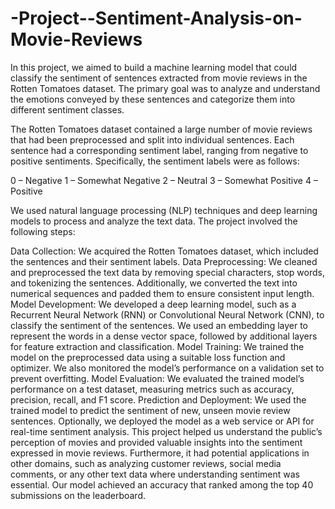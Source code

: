 # -Project--Sentiment-Analysis-on-Movie-Reviews

In this project, we aimed to build a machine learning model that could classify the sentiment of sentences extracted from movie reviews in the Rotten Tomatoes dataset. The primary goal was to analyze and understand the emotions conveyed by these sentences and categorize them into different sentiment classes.

The Rotten Tomatoes dataset contained a large number of movie reviews that had been preprocessed and split into individual sentences. Each sentence had a corresponding sentiment label, ranging from negative to positive sentiments. Specifically, the sentiment labels were as follows:

0 – Negative 1 – Somewhat Negative 2 – Neutral 3 – Somewhat Positive 4 – Positive

We used natural language processing (NLP) techniques and deep learning models to process and analyze the text data. The project involved the following steps:

Data Collection: We acquired the Rotten Tomatoes dataset, which included the sentences and their sentiment labels.
Data Preprocessing: We cleaned and preprocessed the text data by removing special characters, stop words, and tokenizing the sentences. Additionally, we converted the text into numerical sequences and padded them to ensure consistent input length.
Model Development: We developed a deep learning model, such as a Recurrent Neural Network (RNN) or Convolutional Neural Network (CNN), to classify the sentiment of the sentences. We used an embedding layer to represent the words in a dense vector space, followed by additional layers for feature extraction and classification.
Model Training: We trained the model on the preprocessed data using a suitable loss function and optimizer. We also monitored the model’s performance on a validation set to prevent overfitting.
Model Evaluation: We evaluated the trained model’s performance on a test dataset, measuring metrics such as accuracy, precision, recall, and F1 score.
Prediction and Deployment: We used the trained model to predict the sentiment of new, unseen movie review sentences. Optionally, we deployed the model as a web service or API for real-time sentiment analysis.
This project helped us understand the public’s perception of movies and provided valuable insights into the sentiment expressed in movie reviews. Furthermore, it had potential applications in other domains, such as analyzing customer reviews, social media comments, or any other text data where understanding sentiment was essential. Our model achieved an accuracy that ranked among the top 40 submissions on the leaderboard.
